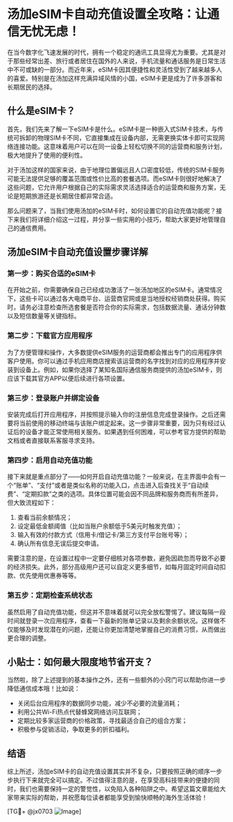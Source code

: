# 汤加eSIM卡自动充值设置全攻略：让通信无忧无虑！

在当今数字化飞速发展的时代，拥有一个稳定的通讯工具显得尤为重要。尤其是对于那些经常出差、旅行或者居住在国外的人来说，手机流量和通话服务是日常生活中不可或缺的一部分。而近年来，eSIM卡因其便捷性和灵活性受到了越来越多人的喜爱。特别是在汤加这样充满异域风情的小国，eSIM卡更是成为了许多游客和长期居民的选择。

## 什么是eSIM卡？

首先，我们先来了解一下eSIM卡是什么。eSIM卡是一种嵌入式SIM卡技术，与传统可拆卸的物理SIM卡不同，它直接集成在设备内部，无需更换实体卡即可实现网络连接功能。这意味着用户可以在同一设备上轻松切换不同的运营商和服务计划，极大地提升了使用的便利性。

对于汤加这样的国家来说，由于地理位置偏远且人口密度较低，传统的SIM卡服务可能无法提供足够的覆盖范围或性价比高的套餐选项。而eSIM卡则很好地解决了这些问题，它允许用户根据自己的实际需求灵活选择适合的运营商和服务方案，无论是短期旅游还是长期居住都非常合适。

那么问题来了，当我们使用汤加的eSIM卡时，如何设置它的自动充值功能呢？接下来我们将详细介绍这一过程，并分享一些实用的小技巧，帮助大家更好地管理自己的通信费用。

## 汤加eSIM卡自动充值设置步骤详解

### 第一步：购买合适的eSIM卡

在开始之前，你需要确保自己已经成功激活了一张汤加地区的eSIM卡。通常情况下，这些卡可以通过各大电商平台、运营商官网或是当地授权经销商处获得。购买时，请务必注意检查所选套餐是否符合你的实际需求，包括数据流量、通话分钟数以及短信数量等关键指标。

### 第二步：下载官方应用程序

为了方便管理和操作，大多数提供eSIM服务的运营商都会推出专门的应用程序供客户使用。你可以通过手机应用商店搜索该运营商的名字找到对应的应用程序并安装到设备上。例如，如果你选择了某知名国际通信服务商提供的汤加eSIM卡，则应该下载其官方APP以便后续进行各项设置。

### 第三步：登录账户并绑定设备

安装完成后打开应用程序，并按照提示输入你的注册信息完成登录操作。之后还需要将当前使用的移动终端与该账户绑定起来。这一步骤非常重要，因为只有经过认证后的设备才能正常使用相关服务。如果遇到任何困难，可以参考官方提供的帮助文档或者直接联系客服寻求支持。

### 第四步：启用自动充值功能

接下来就是重点部分了——如何开启自动充值功能？一般来说，在主界面中会有一个“账单”、“支付”或者是类似名称的功能入口，点击进入后查找关于“自动续费”、“定期扣款”之类的选项。具体位置可能会因不同品牌和服务商而有所差异，但大致流程如下：

1. 查看当前余额情况；
2. 设定最低金额阈值（比如当账户余额低于5美元时触发充值）；
3. 输入有效的付款方式（信用卡/借记卡/第三方支付平台账号等）；
4. 确认所有信息无误后提交申请。

需要注意的是，在设置过程中一定要仔细核对各项参数，避免因疏忽而导致不必要的经济损失。此外，部分高级用户还可以自定义更多细节，如每月固定时间自动扣款、优先使用优惠券等等。

### 第五步：定期检查系统状态

虽然启用了自动充值功能，但这并不意味着就可以完全放松警惕了。建议每隔一段时间就登录一次应用程序，查看一下最新的账单记录以及剩余余额状况。这样做不仅能够及时发现潜在的问题，还能让你更加清楚地掌握自己的消费习惯，从而做出更合理的调整。

## 小贴士：如何最大限度地节省开支？

当然啦，除了上述提到的基本操作之外，还有一些额外的小窍门可以帮助你进一步降低通信成本哦！比如说：

- 关闭后台应用程序的数据同步功能，减少不必要的流量消耗；
- 利用公共Wi-Fi热点代替蜂窝网络访问互联网；
- 定期比较多家运营商的价格政策，寻找最适合自己的组合方案；
- 积极参与促销活动，争取更多的折扣福利。

## 结语

综上所述，汤加eSIM卡的自动充值设置其实并不复杂，只要按照正确的顺序一步步执行下来就完全可以搞定。不过值得注意的是，在享受高科技带来的便捷的同时，我们也需要保持一定的警觉性，以免陷入各种陷阱之中。希望这篇文章能给大家带来实际的帮助，并祝愿每位读者都能享受到愉快顺畅的海外生活体验！

[TG💪+ @jx0703 ![Image](https://github.com/user-attachments/assets/dbca1d08-cadb-493c-b0ec-ad6f7a83f270)]